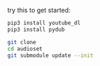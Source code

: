 
try this to get started: 

```bash
pip3 install youtube_dl
pip3 install pydub

git clone 
cd audioset
git submodule update --init
```

